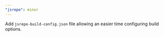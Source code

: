 ```yaml
---
"jsrepo": minor
---
```


Add `jsrepo-build-config.json` file allowing an easier time configuring build options.
